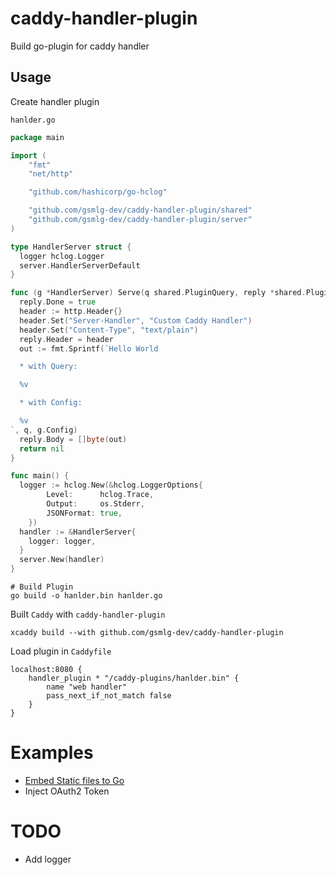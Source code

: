 # caddy-handler-plugin

Build go-plugin for caddy handler

## Usage

Create handler plugin

`hanlder.go`

```go
package main

import (
    "fmt"
    "net/http"

    "github.com/hashicorp/go-hclog"

    "github.com/gsmlg-dev/caddy-handler-plugin/shared"
    "github.com/gsmlg-dev/caddy-handler-plugin/server"
)

type HandlerServer struct {
  logger hclog.Logger
  server.HandlerServerDefault
}

func (g *HandlerServer) Serve(q shared.PluginQuery, reply *shared.PluginReply) error {
  reply.Done = true
  header := http.Header{}
  header.Set("Server-Handler", "Custom Caddy Handler")
  header.Set("Content-Type", "text/plain")
  reply.Header = header
  out := fmt.Sprintf(`Hello World

  * with Query:

  %v

  * with Config:

  %v
`, q, g.Config)
  reply.Body = []byte(out)
  return nil
}

func main() {
  logger := hclog.New(&hclog.LoggerOptions{
		Level:      hclog.Trace,
		Output:     os.Stderr,
		JSONFormat: true,
	})
  handler := &HandlerServer{
    logger: logger,
  }
  server.New(handler)
}
```

```shell
# Build Plugin
go build -o hanlder.bin hanlder.go
```

Built `Caddy` with `caddy-handler-plugin`

```shell
xcaddy build --with github.com/gsmlg-dev/caddy-handler-plugin
```

Load plugin in `Caddyfile`

```caddyfile
localhost:8080 {
    handler_plugin * "/caddy-plugins/hanlder.bin" {
        name "web handler"
        pass_next_if_not_match false
    }
}
```

# Examples

- [Embed Static files to Go](examples/static_plugin)
- Inject OAuth2 Token

# TODO

- Add logger

